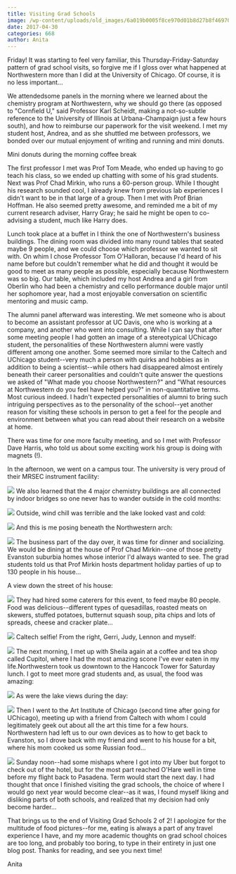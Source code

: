 ```yaml
---
title: Visiting Grad Schools
image: /wp-content/uploads/old_images/6a019b0005f8ce970d01b8d27b8f46970c-pi.jpg
date: 2017-04-30
categories: 668
author: Anita
---
```



Friday! It was starting to feel very familiar, this Thursday-Friday-Saturday pattern of grad school visits, so forgive me if I gloss over what happened at Northwestern more than I did at the University of Chicago. Of course, it is no less important...

We attendedsome panels in the morning where we learned about the chemistry program at Northwestern, why we should go there (as opposed to "Cornfield U," said Professor Karl Scheidt, making a not-so-subtle reference to the University of Illinois at Urbana-Champaign just a few hours south), and how to reimburse our paperwork for the visit weekend. I met my student host, Andrea, and as she shuttled me between professors, we bonded over our mutual enjoyment of writing and running and mini donuts.

Mini donuts during the morning coffee break

The first professor I met was Prof Tom Meade, who ended up having to go teach his class, so we ended up chatting with some of his grad students. Next was Prof Chad Mirkin, who runs a 60-person group. While I thought his research sounded cool, I already knew from previous lab experiences I didn't want to be in that large of a group. Then I met with Prof Brian Hoffman. He also seemed pretty awesome, and reminded me a bit of my current research adviser, Harry Gray; he said he might be open to co-advising a student, much like Harry does.

Lunch took place at a buffet in I think the one of Northwestern's business buildings. The dining room was divided into many round tables that seated maybe 9 people, and we could choose which professor we wanted to sit with. On whim I chose Professor Tom O'Halloran, because I'd heard of his name before but couldn't remember what he did and thought it would be good to meet as many people as possible, especially because Northwestern was so big. Our table, which included my host Andrea and a girl from Oberlin who had been a chemistry and cello performance double major until her sophomore year, had a most enjoyable conversation on scientific mentoring and music camp.

The alumni panel afterward was interesting. We met someone who is about to become an assistant professor at UC Davis, one who is working at a company, and another who went into consulting. While I can say that after some meeting people I had gotten an image of a stereotypical UChicago student, the personalities of these Northwestern alumni were vastly different among one another. Some seemed more similar to the Caltech and UChicago student--very much a person with quirks and hobbies as in addition to being a scientist--while others had disappeared almost entirely beneath their career personalities and couldn't quite answer the questions we asked of "What made you choose Northwestern?" and "What resources at Northwestern do you feel have helped you?" in non-quantitative terms. Most curious indeed. I hadn't expected personalities of alumni to bring such intriguing perspectives as to the personality of the school--yet another reason for visiting these schools in person to get a feel for the people and environment between what you can read about their research on a website at home.

There was time for one more faculty meeting, and so I met with Professor Dave Harris, who told us about some exciting work his group is doing with magnets (!).

In the afternoon, we went on a campus tour. The university is very proud of their MRSEC instrument facility:

![](/old_images/caltech_as_it_happens/6a0105349b8251970b01b8d27b8f62970c.jpg)
We also learned that the 4 major chemistry buildings are all connected by indoor bridges so one never has to wander outside in the cold months:

![](/old_images/caltech_as_it_happens/6a0105349b8251970b01bb09944f45970d.jpg)
Outside, wind chill was terrible and the lake looked vast and cold:

![](/old_images/caltech_as_it_happens/6a0105349b8251970b01b8d27b8f75970c.jpg)
And this is me posing beneath the Northwestern arch:

![](/old_images/6a019b0005f8ce970d01b8d27b8f7e970c-pi.jpg)
The business part of the day over, it was time for dinner and socializing. We would be dining at the house of Prof Chad Mirkin--one of those pretty Evanston suburbia homes whose interior I'd always wanted to see. The grad students told us that Prof Mirkin hosts department holiday parties of up to 130 people in his house...

A view down the street of his house:

![](/old_images/caltech_as_it_happens/6a0105349b8251970b01b7c8f12b0f970b.jpg)
They had hired some caterers for this event, to feed maybe 80 people. Food was delicious--different types of quesadillas, roasted meats on skewers, stuffed potatoes, butternut squash soup, pita chips and lots of spreads, cheese and cracker plate...


![](/old_images/caltech_as_it_happens/6a0105349b8251970b01bb09944f62970d.jpg)
Caltech selfie! From the right, Gerri, Judy, Lennon and myself:

![](/old_images/6a019b0005f8ce970d01bb09944f7b970d-pi.jpg)
The next morning, I met up with Sheila again at a coffee and tea shop called Cupitol, where I had the most amazing scone I've ever eaten in my life.Northwestern took us downtown to the Hancock Tower for Saturday lunch. I got to meet more grad students and, as usual, the food was amazing:

![](/old_images/caltech_as_it_happens/6a0105349b8251970b01bb09944f8c970d.jpg)
As were the lake views during the day:

![](/old_images/caltech_as_it_happens/6a0105349b8251970b01b8d27b8fa1970c.jpg)
Then I went to the Art Institute of Chicago (second time after going for UChicago), meeting up with a friend from Caltech with whom I could legitimately geek out about all the art this time for a few hours. Northwestern had left us to our own devices as to how to get back to Evanston, so I drove back with my friend and went to his house for a bit, where his mom cooked us some Russian food...


![](/old_images/6a019b0005f8ce970d01b7c8f12b68970b-pi.jpg)
Sunday noon--had some mishaps where I got into my Uber but forgot to check out of the hotel, but for the most part reached O'Hare well in time before my flight back to Pasadena. Term would start the next day. I had thought that once I finished visiting the grad schools, the choice of where I would go next year would become clear--as it was, I found myself liking and disliking parts of both schools, and realized that my decision had only become harder...

That brings us to the end of Visiting Grad Schools 2 of 2! I apologize for the multitude of food pictures--for me, eating is always a part of any travel experience I have, and my more academic thoughts on grad school choices are too long, and probably too boring, to type in their entirety in just one blog post. Thanks for reading, and see you next time!

Anita

